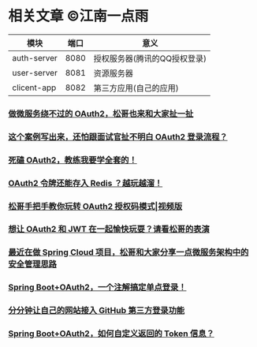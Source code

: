 # 相关文章 ©江南一点雨 

| 模块                 |   端口        |    意义                          |
|  ----               |   ----       | ----                             |
| auth-server         |  8080        |    授权服务器(腾讯的QQ授权登录)      |
| user-server         |  8081        |    资源服务器                      |
| clicent-app         |  8082        |    第三方应用(自己的应用)            |
### [做微服务绕不过的 OAuth2，松哥也来和大家扯一扯](https://mp.weixin.qq.com/s/AELXf1nmpWbYE3NINpLDRg)
### [这个案例写出来，还怕跟面试官扯不明白 OAuth2 登录流程？](https://mp.weixin.qq.com/s/GXMQI59U6uzmS-C0WQ5iUw)
### [死磕 OAuth2，教练我要学全套的！](https://mp.weixin.qq.com/s/33Oxu6YMjwco3WRE07_IiQ)
### [OAuth2 令牌还能存入 Redis ？越玩越溜！](https://mp.weixin.qq.com/s/cGopy8hDPtkn8Q7HUYabbA)
### [松哥手把手教你玩转 OAuth2 授权码模式|视频版](https://mp.weixin.qq.com/s/Zm-K7R1UGEaIKtwdnw6JuQ)
### [想让 OAuth2 和 JWT 在一起愉快玩耍？请看松哥的表演](https://mp.weixin.qq.com/s/xEIWTduDqQuGL7lfiP735w)
### [最近在做 Spring Cloud 项目，松哥和大家分享一点微服务架构中的安全管理思路](https://mp.weixin.qq.com/s/aOXsHSPowmR2zLkF41wPlQ)
### [Spring Boot+OAuth2，一个注解搞定单点登录！](https://mp.weixin.qq.com/s/EyAMTbKPqNNnEtZACIsMVw)
### [分分钟让自己的网站接入 GitHub 第三方登录功能](https://mp.weixin.qq.com/s/tq4Q306J3hJFEtGL1EpOBA)
### [Spring Boot+OAuth2，如何自定义返回的 Token 信息？](https://mp.weixin.qq.com/s/lnuAejqGqh_8W_-GHEq5gA)

